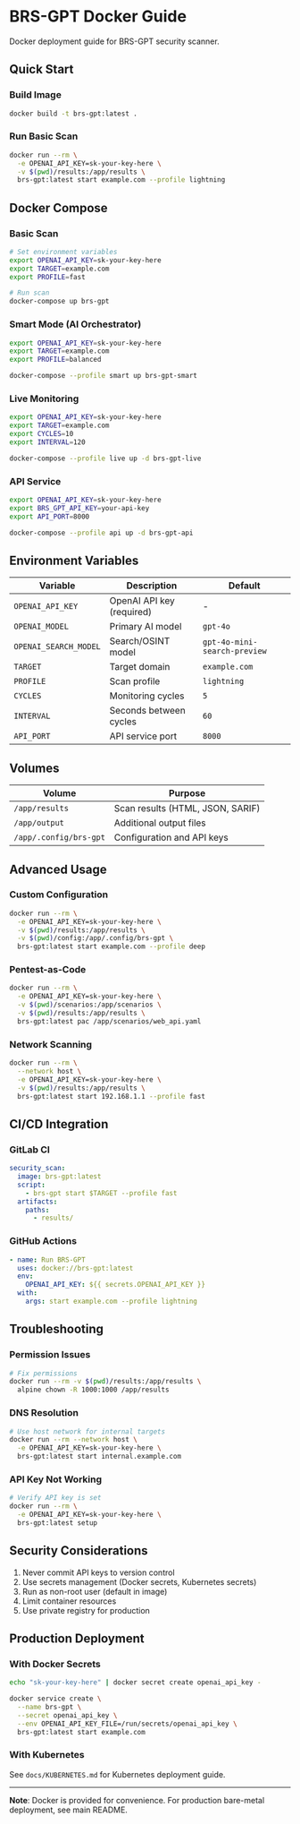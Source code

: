 # BRS-GPT Docker Guide

Docker deployment guide for BRS-GPT security scanner.

## Quick Start

### Build Image

```bash
docker build -t brs-gpt:latest .
```

### Run Basic Scan

```bash
docker run --rm \
  -e OPENAI_API_KEY=sk-your-key-here \
  -v $(pwd)/results:/app/results \
  brs-gpt:latest start example.com --profile lightning
```

## Docker Compose

### Basic Scan

```bash
# Set environment variables
export OPENAI_API_KEY=sk-your-key-here
export TARGET=example.com
export PROFILE=fast

# Run scan
docker-compose up brs-gpt
```

### Smart Mode (AI Orchestrator)

```bash
export OPENAI_API_KEY=sk-your-key-here
export TARGET=example.com
export PROFILE=balanced

docker-compose --profile smart up brs-gpt-smart
```

### Live Monitoring

```bash
export OPENAI_API_KEY=sk-your-key-here
export TARGET=example.com
export CYCLES=10
export INTERVAL=120

docker-compose --profile live up -d brs-gpt-live
```

### API Service

```bash
export OPENAI_API_KEY=sk-your-key-here
export BRS_GPT_API_KEY=your-api-key
export API_PORT=8000

docker-compose --profile api up -d brs-gpt-api
```

## Environment Variables

| Variable | Description | Default |
|----------|-------------|---------|
| `OPENAI_API_KEY` | OpenAI API key (required) | - |
| `OPENAI_MODEL` | Primary AI model | `gpt-4o` |
| `OPENAI_SEARCH_MODEL` | Search/OSINT model | `gpt-4o-mini-search-preview` |
| `TARGET` | Target domain | `example.com` |
| `PROFILE` | Scan profile | `lightning` |
| `CYCLES` | Monitoring cycles | `5` |
| `INTERVAL` | Seconds between cycles | `60` |
| `API_PORT` | API service port | `8000` |

## Volumes

| Volume | Purpose |
|--------|---------|
| `/app/results` | Scan results (HTML, JSON, SARIF) |
| `/app/output` | Additional output files |
| `/app/.config/brs-gpt` | Configuration and API keys |

## Advanced Usage

### Custom Configuration

```bash
docker run --rm \
  -e OPENAI_API_KEY=sk-your-key-here \
  -v $(pwd)/results:/app/results \
  -v $(pwd)/config:/app/.config/brs-gpt \
  brs-gpt:latest start example.com --profile deep
```

### Pentest-as-Code

```bash
docker run --rm \
  -e OPENAI_API_KEY=sk-your-key-here \
  -v $(pwd)/scenarios:/app/scenarios \
  -v $(pwd)/results:/app/results \
  brs-gpt:latest pac /app/scenarios/web_api.yaml
```

### Network Scanning

```bash
docker run --rm \
  --network host \
  -e OPENAI_API_KEY=sk-your-key-here \
  -v $(pwd)/results:/app/results \
  brs-gpt:latest start 192.168.1.1 --profile fast
```

## CI/CD Integration

### GitLab CI

```yaml
security_scan:
  image: brs-gpt:latest
  script:
    - brs-gpt start $TARGET --profile fast
  artifacts:
    paths:
      - results/
```

### GitHub Actions

```yaml
- name: Run BRS-GPT
  uses: docker://brs-gpt:latest
  env:
    OPENAI_API_KEY: ${{ secrets.OPENAI_API_KEY }}
  with:
    args: start example.com --profile lightning
```

## Troubleshooting

### Permission Issues

```bash
# Fix permissions
docker run --rm -v $(pwd)/results:/app/results \
  alpine chown -R 1000:1000 /app/results
```

### DNS Resolution

```bash
# Use host network for internal targets
docker run --rm --network host \
  -e OPENAI_API_KEY=sk-your-key-here \
  brs-gpt:latest start internal.example.com
```

### API Key Not Working

```bash
# Verify API key is set
docker run --rm \
  -e OPENAI_API_KEY=sk-your-key-here \
  brs-gpt:latest setup
```

## Security Considerations

1. Never commit API keys to version control
2. Use secrets management (Docker secrets, Kubernetes secrets)
3. Run as non-root user (default in image)
4. Limit container resources
5. Use private registry for production

## Production Deployment

### With Docker Secrets

```bash
echo "sk-your-key-here" | docker secret create openai_api_key -

docker service create \
  --name brs-gpt \
  --secret openai_api_key \
  --env OPENAI_API_KEY_FILE=/run/secrets/openai_api_key \
  brs-gpt:latest start example.com
```

### With Kubernetes

See `docs/KUBERNETES.md` for Kubernetes deployment guide.

---

**Note**: Docker is provided for convenience. For production bare-metal deployment, see main README.

